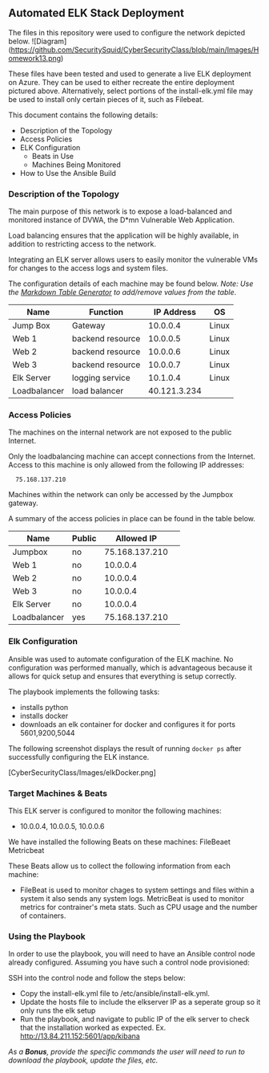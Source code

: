 ## Automated ELK Stack Deployment

The files in this repository were used to configure the network depicted below.
![Diagram] (https://github.com/SecuritySquid/CyberSecurityClass/blob/main/Images/Homework13.png)


These files have been tested and used to generate a live ELK deployment on Azure. They can be used to either recreate the entire deployment pictured above. Alternatively, select portions of the install-elk.yml file may be used to install only certain pieces of it, such as Filebeat.


This document contains the following details:
- Description of the Topology
- Access Policies
- ELK Configuration
  - Beats in Use
  - Machines Being Monitored
- How to Use the Ansible Build


### Description of the Topology

The main purpose of this network is to expose a load-balanced and monitored instance of DVWA, the D*mn Vulnerable Web Application.

Load balancing ensures that the application will be highly available, in addition to restricting access to the network.

Integrating an ELK server allows users to easily monitor the vulnerable VMs for changes to the access logs and system files.

The configuration details of each machine may be found below.
_Note: Use the [Markdown Table Generator](http://www.tablesgenerator.com/markdown_tables) to add/remove values from the table_.

| Name       | Function         | IP Address | OS    |
|------------|------------------|------------|-------|
| Jump Box   | Gateway          | 10.0.0.4   | Linux |
| Web 1      | backend resource | 10.0.0.5   | Linux |
| Web 2      | backend resource | 10.0.0.6   | Linux |
| Web 3      | backend resource | 10.0.0.7   | Linux |
| Elk Server | logging service  | 10.1.0.4   | Linux |
| Loadbalancer | load balancer  | 40.121.3.234|      |
### Access Policies

The machines on the internal network are not exposed to the public Internet. 

Only the loadbalancing machine can accept connections from the Internet. Access to this machine is only allowed from the following IP addresses:

      75.168.137.210

Machines within the network can only be accessed by the Jumpbox gateway.

A summary of the access policies in place can be found in the table below.

| Name         | Public | Allowed IP     |   |
|--------------|--------|----------------|---|
| Jumpbox      | no     | 75.168.137.210 |   |
| Web 1        | no     | 10.0.0.4       |   |
| Web 2        | no     | 10.0.0.4       |   |
| Web 3        | no     | 10.0.0.4       |   |
| Elk Server   | no     | 10.0.0.4       |   |
| Loadbalancer | yes    | 75.168.137.210 |   |

### Elk Configuration

Ansible was used to automate configuration of the ELK machine. No configuration was performed manually, which is advantageous because it allows for quick setup and ensures that everything is setup correctly.

The playbook implements the following tasks:
- installs python
- installs docker
- downloads an elk container for docker and configures it for ports 5601,9200,5044

The following screenshot displays the result of running `docker ps` after successfully configuring the ELK instance.

[CyberSecurityClass/Images/elkDocker.png]

### Target Machines & Beats
This ELK server is configured to monitor the following machines:
- 10.0.0.4, 10.0.0.5, 10.0.0.6

We have installed the following Beats on these machines:
  FileBeaet
  Metricbeat

These Beats allow us to collect the following information from each machine:
- FileBeat is used to monitor chages to system settings and files within a system it also sends any system logs. MetricBeat is used to monitor metrics for contrainer's meta stats. Such as CPU usage and the number of containers.

### Using the Playbook
In order to use the playbook, you will need to have an Ansible control node already configured. Assuming you have such a control node provisioned: 

SSH into the control node and follow the steps below:
- Copy the install-elk.yml file to /etc/ansible/install-elk.yml.
- Update the hosts file to include the elkserver IP as a seperate group so it only runs the elk setup
- Run the playbook, and navigate to public IP of the elk server to check that the installation worked as expected. Ex. http://13.84.211.152:5601/app/kibana

_As a **Bonus**, provide the specific commands the user will need to run to download the playbook, update the files, etc._
